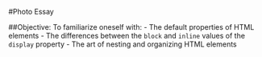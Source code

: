 #Photo Essay

##Objective:
  To familiarize oneself with:
    - The default properties of HTML elements
    - The differences between the `block` and `inline` values of the `display` property
    - The art of nesting and organizing HTML elements
